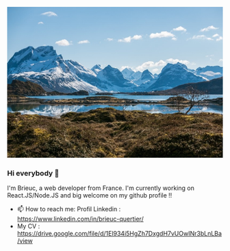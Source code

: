 ![Cover](https://github.com/BrieucQ/BrieucQ/blob/main/img/norvege.jpeg)

### Hi everybody 👋
I'm Brieuc, a web developer from France. I'm currently working on React.JS/Node.JS and big welcome on my github profile !!
- 📫 How to reach me: Profil Linkedin : https://www.linkedin.com/in/brieuc-quertier/
- My CV : https://drive.google.com/file/d/1El934i5HgZh7DxgdH7vUOwINr3bLnLBa/view
<!--
**BrieucQ/BrieucQ** is a ✨ _special_ ✨ repository because its `README.md` (this file) appears on your GitHub profile.

Here are some ideas to get you started:

- 🔭 I’m currently working on ...
- 🌱 I’m currently learning ...
- 👯 I’m looking to collaborate on ...
- 🤔 I’m looking for help with ...
- 💬 Ask me about ...
- 📫 How to reach me: 
- 😄 Pronouns: ...
- ⚡ Fun fact: ...
-->
